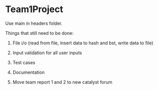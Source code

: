 Team1Project
============
Use main in headers folder.

Things that still need to be done:

1. File i/o (read from file, insert data to hash and bst, write data to file)

2. Input validation for all user inputs

3. Test cases

4. Documentation

5. Move team report 1 and 2 to new catalyst forum  
